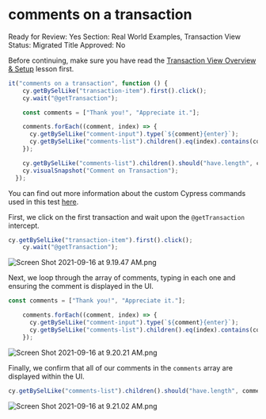 # comments on a transaction

Ready for Review: Yes
Section: Real World Examples, Transaction View
Status: Migrated
Title Approved: No

Before continuing, make sure you have read the [Transaction View Overview & Setup](Transaction%20View%20Overview%20&%20Setup%20de652b8e362149babd9b8a5a787d996e.md) lesson first.

```jsx
it("comments on a transaction", function () {
    cy.getBySelLike("transaction-item").first().click();
    cy.wait("@getTransaction");

    const comments = ["Thank you!", "Appreciate it."];

    comments.forEach((comment, index) => {
      cy.getBySelLike("comment-input").type(`${comment}{enter}`);
      cy.getBySelLike("comments-list").children().eq(index).contains(comment);
    });

    cy.getBySelLike("comments-list").children().should("have.length", comments.length);
    cy.visualSnapshot("Comment on Transaction");
  });

```

You can find out more information about the custom Cypress commands used in this test [here](https://www.notion.so/RWA-Custom-Cypress-Commands-Tasks-Functions-5efc9089b2184a22910b5532796a65dd).

First, we click on the first transaction and wait upon the `@getTransaction` intercept.

```jsx
cy.getBySelLike("transaction-item").first().click();
    cy.wait("@getTransaction");

```

![Screen Shot 2021-09-16 at 9.19.47 AM.png](comments%20on%20a%20transaction%2009d701693ba5432586af2efeea7a0c7f/Screen_Shot_2021-09-16_at_9.19.47_AM.png)

Next, we loop through the array of comments, typing in each one and ensuring the comment is displayed in the UI.

```jsx
const comments = ["Thank you!", "Appreciate it."];

    comments.forEach((comment, index) => {
      cy.getBySelLike("comment-input").type(`${comment}{enter}`);
      cy.getBySelLike("comments-list").children().eq(index).contains(comment);
    });

```

![Screen Shot 2021-09-16 at 9.20.21 AM.png](comments%20on%20a%20transaction%2009d701693ba5432586af2efeea7a0c7f/Screen_Shot_2021-09-16_at_9.20.21_AM.png)

Finally, we confirm that all of our comments in the `comments` array are displayed within the UI.

```jsx
cy.getBySelLike("comments-list").children().should("have.length", comments.length);

```

![Screen Shot 2021-09-16 at 9.21.02 AM.png](comments%20on%20a%20transaction%2009d701693ba5432586af2efeea7a0c7f/Screen_Shot_2021-09-16_at_9.21.02_AM.png)